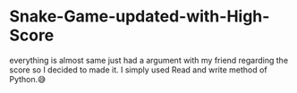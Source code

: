 # Snake-Game-updated-with-High-Score
everything is almost same just had a argument with my friend regarding the score so I decided to made it. I simply used Read and write method of Python.😅
